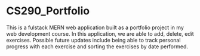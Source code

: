 # CS290_Portfolio

This is a fulstack MERN web application built as a portfolio project in my web development course.
In this application, we are able to add, delete, edit exercises. Possible future updates include 
being able to track personal progress with each exercise and sorting the exercises by date performed. 

